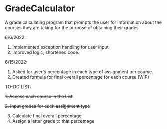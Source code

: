 # GradeCalculator
A grade calculating program that prompts the user for information about the courses they are taking for the purpose of obtaining their grades.

6/6/2022: 
  1. Implemented exception handling for user input
  2. Improved logic, shortened code.

6/15/2022: 
  1. Asked for user's percentage in each type of assignment per course.
  2. Created formula for final overall percentage for each course (WIP)
  
TO-DO LIST:

  ~~1. Access each course in the List~~
  
  ~~2. Input grades for each assignment type~~
  
  3. Calculate final overall percentage
  4. Assign a letter grade to that percetnage
